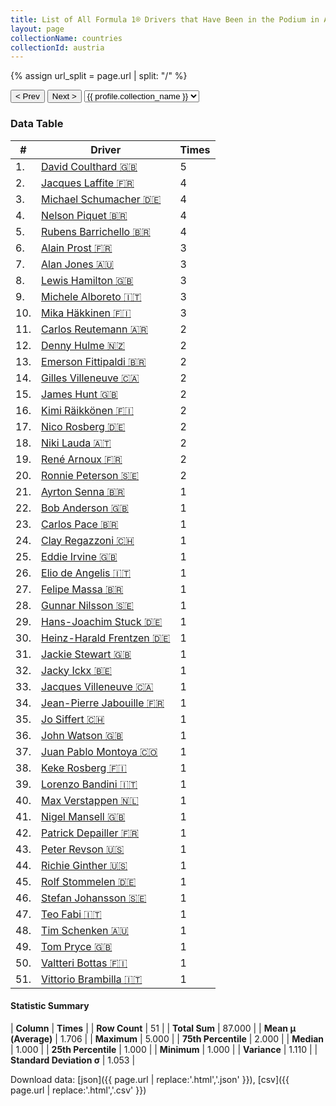 ```yaml
---
title: List of All Formula 1® Drivers that Have Been in the Podium in Austria by Number of Times
layout: page
collectionName: countries
collectionId: austria
---
```


{% assign url_split = page.url | split: "/" %}
<div id="collection-navigation">
<button onclick="selector.options[selector.selectedIndex-1].value && (window.location = selector.options[selector.selectedIndex-1].value);">&lt; Prev</button>
<button onclick="selector.options[selector.selectedIndex+1].value && (window.location = selector.options[selector.selectedIndex+1].value);">Next &gt;</button>
<select id="selector" onchange="this.options[this.selectedIndex].value && (window.location = this.options[this.selectedIndex].value);">
  {% for collectionId in site.data[page.collectionName].refs %}
    {% if collectionId == page.collectionId %}
      {% assign selected = "selected" %}
    {% else %}
      {% assign selected = "" %}
    {% endif %}
    {% assign profile = site.data[page.collectionName][collectionId].profile %}
    <option value="/f1/{{ page.collectionName }}/{{ collectionId }}/{{ url_split[4] }}" {{ selected }}>{{ profile.collection_name }}</option>
  {% endfor %}
</select>
</div>

<canvas id="chart" width="400" height="180"></canvas>
<script>
var data = {
    "datasets": [
        {
            "backgroundColor": [
                "#9C8E8D",
                "#9C8E8D",
                "#9C8E8D",
                "#9C8E8D",
                "#9C8E8D",
                "#9C8E8D",
                "#9C8E8D",
                "#9C8E8D",
                "#9C8E8D",
                "#9C8E8D",
                "#9C8E8D",
                "#9C8E8D",
                "#9C8E8D",
                "#9C8E8D",
                "#9C8E8D",
                "#9C8E8D",
                "#9C8E8D",
                "#9C8E8D",
                "#9C8E8D",
                "#9C8E8D",
                "#9C8E8D",
                "#9C8E8D",
                "#9C8E8D",
                "#9C8E8D",
                "#9C8E8D",
                "#9C8E8D",
                "#9C8E8D",
                "#9C8E8D",
                "#9C8E8D",
                "#9C8E8D",
                "#9C8E8D",
                "#9C8E8D",
                "#9C8E8D",
                "#9C8E8D",
                "#9C8E8D",
                "#9C8E8D",
                "#9C8E8D",
                "#9C8E8D",
                "#9C8E8D",
                "#9C8E8D",
                "#9C8E8D",
                "#9C8E8D",
                "#9C8E8D",
                "#9C8E8D",
                "#9C8E8D",
                "#9C8E8D",
                "#9C8E8D",
                "#9C8E8D",
                "#9C8E8D",
                "#9C8E8D",
                "#9C8E8D"
            ],
            "borderColor": [
                "#1D181E",
                "#1D181E",
                "#1D181E",
                "#1D181E",
                "#1D181E",
                "#1D181E",
                "#1D181E",
                "#1D181E",
                "#1D181E",
                "#1D181E",
                "#1D181E",
                "#1D181E",
                "#1D181E",
                "#1D181E",
                "#1D181E",
                "#1D181E",
                "#1D181E",
                "#1D181E",
                "#1D181E",
                "#1D181E",
                "#1D181E",
                "#1D181E",
                "#1D181E",
                "#1D181E",
                "#1D181E",
                "#1D181E",
                "#1D181E",
                "#1D181E",
                "#1D181E",
                "#1D181E",
                "#1D181E",
                "#1D181E",
                "#1D181E",
                "#1D181E",
                "#1D181E",
                "#1D181E",
                "#1D181E",
                "#1D181E",
                "#1D181E",
                "#1D181E",
                "#1D181E",
                "#1D181E",
                "#1D181E",
                "#1D181E",
                "#1D181E",
                "#1D181E",
                "#1D181E",
                "#1D181E",
                "#1D181E",
                "#1D181E",
                "#1D181E"
            ],
            "borderWidth": 1,
            "data": [
                5.0,
                4.0,
                4.0,
                4.0,
                4.0,
                3.0,
                3.0,
                3.0,
                3.0,
                3.0,
                2.0,
                2.0,
                2.0,
                2.0,
                2.0,
                2.0,
                2.0,
                2.0,
                2.0,
                2.0,
                1.0,
                1.0,
                1.0,
                1.0,
                1.0,
                1.0,
                1.0,
                1.0,
                1.0,
                1.0,
                1.0,
                1.0,
                1.0,
                1.0,
                1.0,
                1.0,
                1.0,
                1.0,
                1.0,
                1.0,
                1.0,
                1.0,
                1.0,
                1.0,
                1.0,
                1.0,
                1.0,
                1.0,
                1.0,
                1.0,
                1.0
            ],
            "label": "Times"
        }
    ],
    "labels": [
        "David Coulthard",
        "Jacques Laffite",
        "Michael Schumacher",
        "Nelson Piquet",
        "Rubens Barrichello",
        "Alain Prost",
        "Alan Jones",
        "Lewis Hamilton",
        "Michele Alboreto",
        "Mika Häkkinen",
        "Carlos Reutemann",
        "Denny Hulme",
        "Emerson Fittipaldi",
        "Gilles Villeneuve",
        "James Hunt",
        "Kimi Räikkönen",
        "Nico Rosberg",
        "Niki Lauda",
        "René Arnoux",
        "Ronnie Peterson",
        "Ayrton Senna",
        "Bob Anderson",
        "Carlos Pace",
        "Clay Regazzoni",
        "Eddie Irvine",
        "Elio de Angelis",
        "Felipe Massa",
        "Gunnar Nilsson",
        "Hans-Joachim Stuck",
        "Heinz-Harald Frentzen",
        "Jackie Stewart",
        "Jacky Ickx",
        "Jacques Villeneuve",
        "Jean-Pierre Jabouille",
        "Jo Siffert",
        "John Watson",
        "Juan Pablo Montoya",
        "Keke Rosberg",
        "Lorenzo Bandini",
        "Max Verstappen",
        "Nigel Mansell",
        "Patrick Depailler",
        "Peter Revson",
        "Richie Ginther",
        "Rolf Stommelen",
        "Stefan Johansson",
        "Teo Fabi",
        "Tim Schenken",
        "Tom Pryce",
        "Valtteri Bottas",
        "Vittorio Brambilla"
    ]
};
var options = {
  legend: {
    display: false
  },
  scales: {
    xAxes: [{
      ticks: {
        beginAtZero: true,
        maxRotation: 180,
        display: window.innerWidth > 800
      }
    }],
    yAxes: [{
      ticks: {
        beginAtZero: true
      }
    }]
  },
  onResize: function(chart, size) {
    chart.options.scales.xAxes[0].ticks.display = size.width > 800;
  }
};
var chart = new Chart("chart", {
    data: data,
    type: 'bar',
    options: options
});
</script>



### Data Table

| # | Driver | Times |
|--|--|--|
| 1. | [David Coulthard 🇬🇧](/f1/drivers/coulthard) | 5 |
| 2. | [Jacques Laffite 🇫🇷](/f1/drivers/laffite) | 4 |
| 3. | [Michael Schumacher 🇩🇪](/f1/drivers/michael_schumacher) | 4 |
| 4. | [Nelson Piquet 🇧🇷](/f1/drivers/piquet) | 4 |
| 5. | [Rubens Barrichello 🇧🇷](/f1/drivers/barrichello) | 4 |
| 6. | [Alain Prost 🇫🇷](/f1/drivers/prost) | 3 |
| 7. | [Alan Jones 🇦🇺](/f1/drivers/jones) | 3 |
| 8. | [Lewis Hamilton 🇬🇧](/f1/drivers/hamilton) | 3 |
| 9. | [Michele Alboreto 🇮🇹](/f1/drivers/alboreto) | 3 |
| 10. | [Mika Häkkinen 🇫🇮](/f1/drivers/hakkinen) | 3 |
| 11. | [Carlos Reutemann 🇦🇷](/f1/drivers/reutemann) | 2 |
| 12. | [Denny Hulme 🇳🇿](/f1/drivers/hulme) | 2 |
| 13. | [Emerson Fittipaldi 🇧🇷](/f1/drivers/emerson_fittipaldi) | 2 |
| 14. | [Gilles Villeneuve 🇨🇦](/f1/drivers/gilles_villeneuve) | 2 |
| 15. | [James Hunt 🇬🇧](/f1/drivers/hunt) | 2 |
| 16. | [Kimi Räikkönen 🇫🇮](/f1/drivers/raikkonen) | 2 |
| 17. | [Nico Rosberg 🇩🇪](/f1/drivers/rosberg) | 2 |
| 18. | [Niki Lauda 🇦🇹](/f1/drivers/lauda) | 2 |
| 19. | [René Arnoux 🇫🇷](/f1/drivers/arnoux) | 2 |
| 20. | [Ronnie Peterson 🇸🇪](/f1/drivers/peterson) | 2 |
| 21. | [Ayrton Senna 🇧🇷](/f1/drivers/senna) | 1 |
| 22. | [Bob Anderson 🇬🇧](/f1/drivers/anderson) | 1 |
| 23. | [Carlos Pace 🇧🇷](/f1/drivers/pace) | 1 |
| 24. | [Clay Regazzoni 🇨🇭](/f1/drivers/regazzoni) | 1 |
| 25. | [Eddie Irvine 🇬🇧](/f1/drivers/irvine) | 1 |
| 26. | [Elio de Angelis 🇮🇹](/f1/drivers/angelis) | 1 |
| 27. | [Felipe Massa 🇧🇷](/f1/drivers/massa) | 1 |
| 28. | [Gunnar Nilsson 🇸🇪](/f1/drivers/nilsson) | 1 |
| 29. | [Hans-Joachim Stuck 🇩🇪](/f1/drivers/stuck) | 1 |
| 30. | [Heinz-Harald Frentzen 🇩🇪](/f1/drivers/frentzen) | 1 |
| 31. | [Jackie Stewart 🇬🇧](/f1/drivers/stewart) | 1 |
| 32. | [Jacky Ickx 🇧🇪](/f1/drivers/ickx) | 1 |
| 33. | [Jacques Villeneuve 🇨🇦](/f1/drivers/villeneuve) | 1 |
| 34. | [Jean-Pierre Jabouille 🇫🇷](/f1/drivers/jabouille) | 1 |
| 35. | [Jo Siffert 🇨🇭](/f1/drivers/siffert) | 1 |
| 36. | [John Watson 🇬🇧](/f1/drivers/watson) | 1 |
| 37. | [Juan Pablo Montoya 🇨🇴](/f1/drivers/montoya) | 1 |
| 38. | [Keke Rosberg 🇫🇮](/f1/drivers/keke_rosberg) | 1 |
| 39. | [Lorenzo Bandini 🇮🇹](/f1/drivers/bandini) | 1 |
| 40. | [Max Verstappen 🇳🇱](/f1/drivers/max_verstappen) | 1 |
| 41. | [Nigel Mansell 🇬🇧](/f1/drivers/mansell) | 1 |
| 42. | [Patrick Depailler 🇫🇷](/f1/drivers/depailler) | 1 |
| 43. | [Peter Revson 🇺🇸](/f1/drivers/revson) | 1 |
| 44. | [Richie Ginther 🇺🇸](/f1/drivers/ginther) | 1 |
| 45. | [Rolf Stommelen 🇩🇪](/f1/drivers/stommelen) | 1 |
| 46. | [Stefan Johansson 🇸🇪](/f1/drivers/johansson) | 1 |
| 47. | [Teo Fabi 🇮🇹](/f1/drivers/fabi) | 1 |
| 48. | [Tim Schenken 🇦🇺](/f1/drivers/schenken) | 1 |
| 49. | [Tom Pryce 🇬🇧](/f1/drivers/pryce) | 1 |
| 50. | [Valtteri Bottas 🇫🇮](/f1/drivers/bottas) | 1 |
| 51. | [Vittorio Brambilla 🇮🇹](/f1/drivers/brambilla) | 1 |

#### Statistic Summary

| **Column** | **Times** |
| **Row Count** | 51 |
| **Total Sum** | 87.000 |
| **Mean μ (Average)** | 1.706 |
| **Maximum** | 5.000 |
| **75th Percentile** | 2.000 |
| **Median** | 1.000 |
| **25th Percentile** | 1.000 |
| **Minimum** | 1.000 |
| **Variance** | 1.110 |
| **Standard Deviation σ** | 1.053 |

Download data: [json]({{ page.url | replace:'.html','.json' }}), [csv]({{ page.url | replace:'.html','.csv' }})
